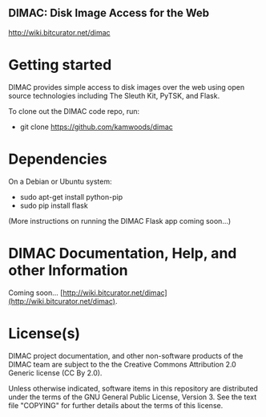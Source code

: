 DIMAC: Disk Image Access for the Web
------------------------------------
<http://wiki.bitcurator.net/dimac>

# Getting started

DIMAC provides simple access to disk images over the web using open source technologies including
The Sleuth Kit, PyTSK, and Flask.

To clone out the DIMAC code repo, run:

* git clone https://github.com/kamwoods/dimac

# Dependencies

On a Debian or Ubuntu system:

* sudo apt-get install python-pip
* sudo pip install flask

(More instructions on running the DIMAC Flask app coming soon...)

# DIMAC Documentation, Help, and other Information

Coming soon...
[http://wiki.bitcurator.net/dimac](http://wiki.bitcurator.net/dimac).

# License(s)

DIMAC project documentation, and other non-software products of the DIMAC team are subject to the the Creative Commons Attribution 2.0 Generic license (CC By 2.0).

Unless otherwise indicated, software items in this repository are distributed under the terms of the GNU General Public License, Version 3. See the text file "COPYING" for further details about the terms of this license.


